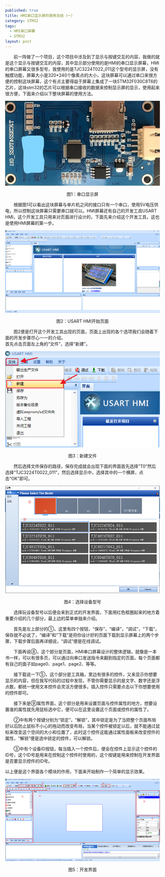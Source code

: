 ```yaml
---
published: true
title: HMI串口显示屏的使用总结（一）
category: STM32
tags:
  - HMI串口屏幕
  - STM32
layout: post
---
```

&nbsp;&nbsp;&nbsp;&nbsp;&nbsp;&nbsp;&nbsp;前一阵做了一个项目，这个项目中涉及到了显示与按键交互的内容，我做的就是这个显示与按键交互的内容，其中显示部分使用的是HMI的串口显示屏幕，HMI的串口屏幕又很多型号，我使用的是TJC3224T022_011这个型号的显示屏，没有触摸功能，屏幕大小是320*240个像素点的大小，这块屏幕可以通过串口来很方便的控制这块屏幕，这个有点主要得益于屏幕上集成了一块STM32F030C8T6的芯片，这块stm32的芯片可以根据串口接收的数据来控制显示屏的显示，使用起来很方便，下面来介绍以下整块屏幕的使用方法。  

![图1：串口显示屏](https://raw.githubusercontent.com/flyingBridzz/flyingBridzz.github.io/master/_posts/image/HMI串口显示屏的使用总结（一）/图片1.png)  
<center>图1：串口显示屏</center>  

&nbsp;&nbsp;&nbsp;&nbsp;&nbsp;&nbsp;&nbsp;根据图1可以看出这块屏幕与单片机之间的接口只有一个串口，使用5V电压供电，所以控制这块屏幕只需要串口就可以。HMI屏幕还有自己的开发工具USART HMI，这个开发工具只用来对页面进行设计的，下面先来介绍这个开发工具，这也是使用HMI屏幕的第一步。  

![图2：USART HMI开始页面](https://raw.githubusercontent.com/flyingBridzz/flyingBridzz.github.io/master/_posts/image/HMI串口显示屏的使用总结（一）/图片2.png)  
<center>图2：USART HMI开始页面</center>  

&nbsp;&nbsp;&nbsp;&nbsp;&nbsp;&nbsp;&nbsp;图2便是打开这个开发工具出现的页面，页面上出现的各个选项我们会随着下面的开发步骤尽心一一的介绍。  
首先点击页面左上角的“文件”，选择“新建”。

![图3：新建文件](https://raw.githubusercontent.com/flyingBridzz/flyingBridzz.github.io/master/_posts/image/HMI串口显示屏的使用总结（一）/图片3.png)  
<center>图3：新建文件</center>  

&nbsp;&nbsp;&nbsp;&nbsp;&nbsp;&nbsp;&nbsp;然后选择文件保存的路径，保存完成就会出现下面的界面首先选择“T0”然后选择“TJC3224T0022_011”，然后选择显示中，选择其中的一个横屏，点击“OK”即可。  

![图4：选择设备型号](https://raw.githubusercontent.com/flyingBridzz/flyingBridzz.github.io/master/_posts/image/HMI串口显示屏的使用总结（一）/图片4.png)  
<center>图4：选择设备型号</center>

&nbsp;&nbsp;&nbsp;&nbsp;&nbsp;&nbsp;&nbsp;选择玩设备型号以后便会来到正式的开发界面，下面用红色框圈起来的地方着重要介绍的几个部分，最上边的菜单单独来介绍。  

&nbsp;&nbsp;&nbsp;&nbsp;&nbsp;&nbsp;&nbsp;首先是左上部分的①，这里有四个按钮，“保存”，“编译”，“调试”，“下载”，保存就不必说了，“编译”和“下载”是将你设计好的页面下载到显示屏幕上的两个步骤，下载步骤后面再详细说，“调试”便是在线调试。  

&nbsp;&nbsp;&nbsp;&nbsp;&nbsp;&nbsp;&nbsp;下面再说⑧，这个部分是页面，HMI串口屏幕设计的整体逻辑，就像是一本书一样，可以有很多页，可以通过向串口发送指令来翻到指定的页面，每个页面都有自己的面子如page0、page1、page2、等等。  

&nbsp;&nbsp;&nbsp;&nbsp;&nbsp;&nbsp;&nbsp;接下载说一下⑤，这个部分是工具箱，里边有很多的控件，又来显示你想要显示的内容，但在我写代码的过程中发现，不管你需要显示的是文字、数字还是浮点数，都统一使用文本控件会灵活方便很多。插入控件只需要点击以下你想要使用的控件即可。  

&nbsp;&nbsp;&nbsp;&nbsp;&nbsp;&nbsp;&nbsp;接下来是⑨属性界面，这个部分是用来设置页面与控件属性的地方，想要设置谁的属性就先用鼠标选中它，便可以在这里设置这个页面或控件的属性了。  

&nbsp;&nbsp;&nbsp;&nbsp;&nbsp;&nbsp;&nbsp;②中有两个按键分别为“锁定”，“解锁”，其中锁定是为了当把整个页面布局好以后防止鼠标不小心的拖动而改变布局，当某个控件被锁定以后，就不能通过鼠标来改变这个空间的大小和位置了，此时这个控件这能通过属性面板来改变控件的属性，“解锁”便是选中锁定的控件，可以解锁。  

&nbsp;&nbsp;&nbsp;&nbsp;&nbsp;&nbsp;&nbsp;③中有个设备ID按钮，每当插入一个控件后，便会在控件上显示这个控件的ID号，这个ID号是用来在控制这个控件时使用的，这个按键是用来控制在开发界面是否要显示控件的ID号。  

以上便是这个界面各个模块的作用，下面来开始制作一个简单的显示效果。  

![图5：开发界面](https://raw.githubusercontent.com/flyingBridzz/flyingBridzz.github.io/master/_posts/image/HMI串口显示屏的使用总结（一）/图片5.png)  
<center>图5：开发界面</center>
